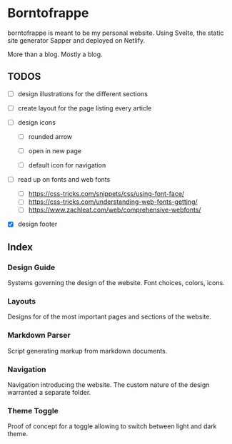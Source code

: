 # Borntofrappe

borntofrappe is meant to be my personal website. Using Svelte, the static site generator Sapper and deployed on Netlify.

More than a blog. Mostly a blog.

## TODOS

- [ ] design illustrations for the different sections

- [ ] create layout for the page listing every article

- [ ] design icons

  - [ ] rounded arrow

  - [ ] open in new page

  - [ ] default icon for navigation

- [ ] read up on fonts and web fonts

  - [ ] https://css-tricks.com/snippets/css/using-font-face/
  - [ ] https://css-tricks.com/understanding-web-fonts-getting/
  - [ ] https://www.zachleat.com/web/comprehensive-webfonts/

- [x] design footer

## Index

### Design Guide

Systems governing the design of the website. Font choices, colors, icons.

### Layouts

Designs for of the most important pages and sections of the website.

### Markdown Parser

Script generating markup from markdown documents.

### Navigation

Navigation introducing the website. The custom nature of the design warranted a separate folder.

### Theme Toggle

Proof of concept for a toggle allowing to switch between light and dark theme.
